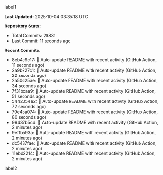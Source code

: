 
label1 
<!-- ACTIVITY_START -->
**Last Updated:** 2025-10-04 03:35:18 UTC

**Repository Stats:**
- Total Commits: 29831
- Last Commit: 11 seconds ago

**Recent Commits:**
- 8eb4c9c17: 🤖 Auto-update README with recent activity (GitHub Action, 11 seconds ago)
- 2a9b227c1: 🤖 Auto-update README with recent activity (GitHub Action, 22 seconds ago)
- 2a50d25ae: 🤖 Auto-update README with recent activity (GitHub Action, 34 seconds ago)
- 7f31bcaa9: 🤖 Auto-update README with recent activity (GitHub Action, 51 seconds ago)
- 5442054e2: 🤖 Auto-update README with recent activity (GitHub Action, 72 seconds ago)
- 79e4ba074: 🤖 Auto-update README with recent activity (GitHub Action, 80 seconds ago)
- 99437b5cd: 🤖 Auto-update README with recent activity (GitHub Action, 2 minutes ago)
- 9effb593a: 🤖 Auto-update README with recent activity (GitHub Action, 2 minutes ago)
- dc5437fae: 🤖 Auto-update README with recent activity (GitHub Action, 2 minutes ago)
- 11ebd2214: 🤖 Auto-update README with recent activity (GitHub Action, 2 minutes ago)
<!-- ACTIVITY_END -->

label2
